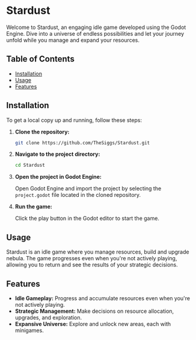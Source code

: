 # Stardust

Welcome to Stardust, an engaging idle game developed using the Godot Engine. Dive into a universe of endless possibilities and let your journey unfold while you manage and expand your resources.

## Table of Contents

- [Installation](#installation)
- [Usage](#usage)
- [Features](#features)

## Installation

To get a local copy up and running, follow these steps:

1. **Clone the repository:**

    ```sh
    git clone https://github.com/TheSiggs/Stardust.git
    ```

2. **Navigate to the project directory:**

    ```sh
    cd Stardust
    ```

3. **Open the project in Godot Engine:**

    Open Godot Engine and import the project by selecting the `project.godot` file located in the cloned repository.

4. **Run the game:**

    Click the play button in the Godot editor to start the game.

## Usage

Stardust is an idle game where you manage resources, build and upgrade nebula. The game progresses even when you're not actively playing, allowing you to return and see the results of your strategic decisions.

## Features

- **Idle Gameplay:** Progress and accumulate resources even when you're not actively playing.
- **Strategic Management:** Make decisions on resource allocation, upgrades, and exploration.
- **Expansive Universe:** Explore and unlock new areas, each with minigames.
